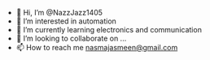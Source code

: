 - 👋 Hi, I’m @NazzJazz1405
- 👀 I’m interested in automation
- 🌱 I’m currently learning electronics and communication
- 💞️ I’m looking to collaborate on ...
- 📫 How to reach me nasmajasmeen@gmail.com

<!---
NazzJazz1405/NazzJazz1405 is a ✨ special ✨ repository because its `README.md` (this file) appears on your GitHub profile.
You can click the Preview link to take a look at your changes.
--->
